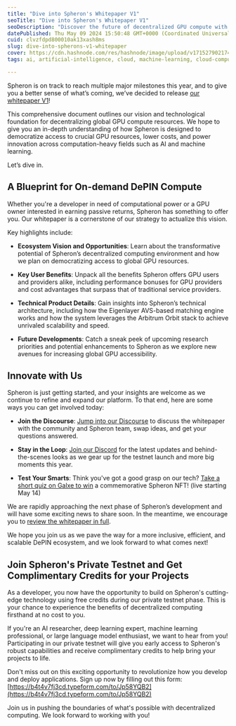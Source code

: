 ```yaml
---
title: "Dive into Spheron's Whitepaper V1"
seoTitle: "Dive into Spheron's Whitepaper V1"
seoDescription: "Discover the future of decentralized GPU compute with Spheron's V1 white paper. The platform aims to democratize access to global GPU resources, reduce cost"
datePublished: Thu May 09 2024 15:50:48 GMT+0000 (Coordinated Universal Time)
cuid: clvzfdpd800010ak13xash8ms
slug: dive-into-spherons-v1-whitepaper
cover: https://cdn.hashnode.com/res/hashnode/image/upload/v1715279021748/479b6590-47de-407e-87a5-f9442a6dc67a.png
tags: ai, artificial-intelligence, cloud, machine-learning, cloud-computing, blockchain, deep-learning, ml, web3, gpu, whitepaper, computing, decentralization, spheron, llm

---
```


Spheron is on track to reach multiple major milestones this year, and to give you a better sense of what’s coming, we’ve decided to release [our whitepaper V1](https://spheron.network/whitepaper)!

This comprehensive document outlines our vision and technological foundation for decentralizing global GPU compute resources. We hope to give you an in-depth understanding of how Spheron is designed to democratize access to crucial GPU resources, lower costs, and power innovation across computation-heavy fields such as AI and machine learning.

Let’s dive in.

## A Blueprint for On-demand DePIN Compute

Whether you're a developer in need of computational power or a GPU owner interested in earning passive returns, Spheron has something to offer you. Our whitepaper is a cornerstone of our strategy to actualize this vision.

Key highlights include:

* **Ecosystem Vision and Opportunities**: Learn about the transformative potential of Spheron’s decentralized computing environment and how we plan on democratizing access to global GPU resources.
    
* **Key User Benefits**: Unpack all the benefits Spheron offers GPU users and providers alike, including performance bonuses for GPU providers and cost advantages that surpass that of traditional service providers.
    
* **Technical Product Details**: Gain insights into Spheron’s technical architecture, including how the Eigenlayer AVS-based matching engine works and how the system leverages the Arbitrum Orbit stack to achieve unrivaled scalability and speed.
    
* **Future Developments**: Catch a sneak peek of upcoming research priorities and potential enhancements to Spheron as we explore new avenues for increasing global GPU accessibility.
    

## Innovate with Us

Spheron is just getting started, and your insights are welcome as we continue to refine and expand our platform. To that end, here are some ways you can get involved today:

* **Join the Discourse**: [Jump into our Discourse](https://community.spheron.network/) to discuss the whitepaper with the community and Spheron team, swap ideas, and get your questions answered.
    
* **Stay in the Loop**: [Join our Discord](https://sphn.wiki/discord) for the latest updates and behind-the-scenes looks as we gear up for the testnet launch and more big moments this year.
    
* **Test Your Smarts**: Think you've got a good grasp on our tech? [Take a short quiz on Galxe to win](https://app.galxe.com/quest/TiAmisL7vYrDehwQknViVQ) a commemorative Spheron NFT! (live starting May 14)
    

We are rapidly approaching the next phase of Spheron’s development and will have some exciting news to share soon. In the meantime, we encourage you to [review the whitepaper in full](https://spheron.network/whitepaper).

We hope you join us as we pave the way for a more inclusive, efficient, and scalable DePIN ecosystem, and we look forward to what comes next!

## Join Spheron's Private Testnet and Get Complimentary Credits for your Projects

As a developer, you now have the opportunity to build on Spheron's cutting-edge technology using free credits during our private testnet phase. This is your chance to experience the benefits of decentralized computing firsthand at no cost to you.

If you're an AI researcher, deep learning expert, machine learning professional, or large language model enthusiast, we want to hear from you! Participating in our private testnet will give you early access to Spheron's robust capabilities and receive complimentary credits to help bring your projects to life.

Don't miss out on this exciting opportunity to revolutionize how you develop and deploy applications. Sign up now by filling out this form: [https://b4t4v7fj3cd.typeform.com/to/Jp58YQB2](https://b4t4v7fj3cd.typeform.com/to/Jp58YQB2)

Join us in pushing the boundaries of what's possible with decentralized computing. We look forward to working with you!